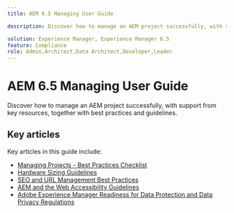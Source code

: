 ```yaml
---
title: AEM 6.5 Managing User Guide

description: Discover how to manage an AEM project successfully, with support from key resources and a comprehensive collection of AEM 6.5 user guides. 

solution: Experience Manager, Experience Manager 6.5
feature: Compliance
role: Admin,Architect,Data Architect,Developer,Leader
---
```

# AEM 6.5 Managing User Guide

Discover how to manage an AEM project successfully, with support from key resources, together with best practices and guidelines.

## Key articles

Key articles in this guide include:

* [Managing Projects - Best Practices Checklist](/help/managing/best-practices.md)
* [Hardware Sizing Guidelines](/help/managing/hardware-sizing-guidelines.md)
* [SEO and URL Management Best Practices](/help/managing/seo-and-url-management.md)
* [AEM and the Web Accessibility Guidelines](/help/managing/web-accessibility.md)
* [Adobe Experience Manager Readiness for Data Protection and Data Privacy Regulations](/help/managing/data-protection-and-privacy.md)
